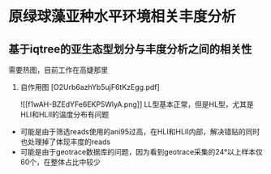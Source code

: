 # 原绿球藻亚种水平环境相关丰度分析
## 基于iqtree的亚生态型划分与丰度分析之间的相关性
需要热图，目前工作在高婕那里

1. 自作用图
   [O2Urb6azhYb5ujF6tKzEgg.pdf]
   
   ![[f1wAH-BZEdYFe6EKP5WlyA.png]]
LL型基本正常，但是HL型，尤其是HLI和HLII的温度分布有问题
- 可能是由于筛选reads使用的ani95过高，在HLI和HLII内部，解决错贴的同时也处理掉了体现丰度的reads
- 可能是由于geotrace数据库的问题，因为看到geotrace采集的24°以上样本仅60个，在整体占比中较少
